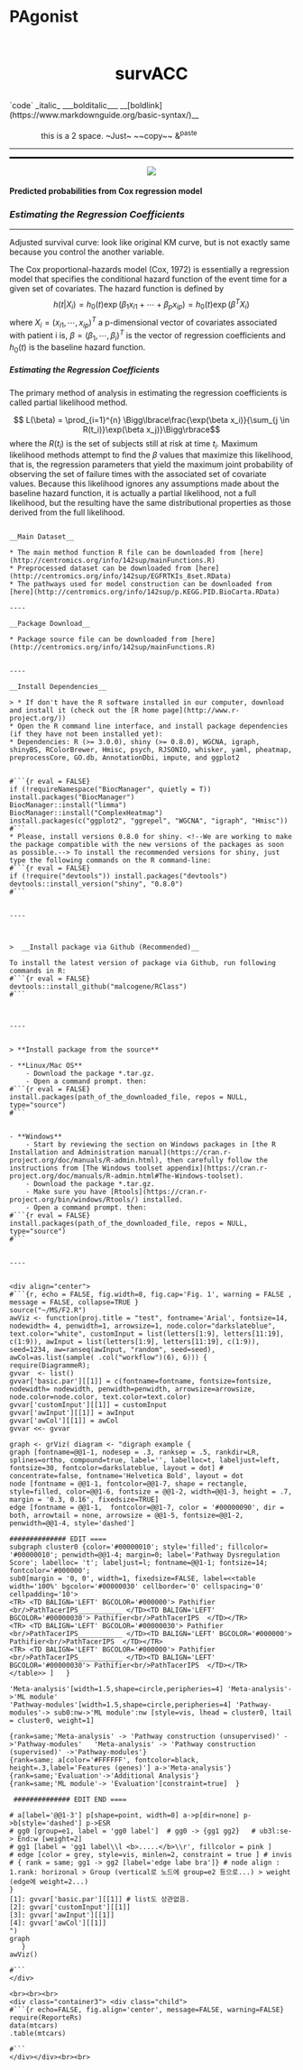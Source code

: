 # PAgonist

<br>

<p align=center style="color:black;font-size:30px;"><b>   survACC   </b></p>
<!--   <p align=center><i>Sung Young Kim, MD, PhD<sup>1</sup> <sup>1</sup>Department of Biochemistry, School of Medicine, Konkuk University </i></p>   -->
`code` _italic_ ___bolditalic___ __[boldlink](https://www.markdownguide.org/basic-syntax/)__<br><br>     this is a 2 space. ~Just~ ~~copy~~ &<sup>paste</sup><br><hr><hr style="border:1px solid black"> 
<center><img src="https://www.online-image-editor.com/styles/2014/images/example_image.png"></center>
<!--   github md는 math 지원안됨. github에서는 간단하게 하는게 정신건강에 좋음   -->

#### __Predicted probabilities from Cox regression model__
### _Estimating the Regression Coefficients_
<hr>
Adjusted survival curve: look like original KM curve, but is not exactly same  because you control the another variable.

The Cox proportional-hazards model (Cox, 1972) is essentially a regression model that specifies the conditional hazard function of the event time for a given set of covariates. The hazard function is defined by
$$h(t|X_i)=h_0(t) \exp(\beta_1x_{i1}+\cdots +\beta_px_{ip})=h_0(t)\exp (\beta^T X_i)$$
where $X_i=(x_{i1}, \cdots, x_{ip})^T$ a p-dimensional vector of covariates associated with patient i is, $\beta=(\beta_{1}, \cdots, \beta_{i})^T$ is the vector of regression coefficients and $h_0(t)$ is the baseline hazard function. 

##### Estimating the Regression Coefficients
The primary method of analysis in estimating the regression coefficients is called partial likelihood method. 


$$ L(\beta) = \prod_{i=1}^{n} \Bigg\lbrace\frac{\exp(\beta x_i)}{\sum_{j \in R(t_i)}\exp(\beta x_j)}\Bigg\rbrace$$
where the $R(t_i)$ is the set of subjects still at risk at time $t_i$. Maximum likelihood methods attempt to find the  $\beta$ values that maximize this likelihood, that is, the regression parameters that yield the maximum joint probability of observing the set of failure times with the associated set of covariate values. Because this likelihood ignores any assumptions made about the baseline hazard function, it is actually a partial likelihood, not a full likelihood, but the resulting  have the same distributional properties as those derived from the full likelihood.










```{r ref, eval = FALSE, include = FALSE }

__Main Dataset__

* The main method function R file can be downloaded from [here](http://centromics.org/info/142sup/mainFunctions.R)
* Preprocessed dataset can be downloaded from [here](http://centromics.org/info/142sup/EGFRTKIs_8set.RData)
* The pathways used for model construction can be downloaded from [here](http://centromics.org/info/142sup/p.KEGG.PID.BioCarta.RData)

----

__Package Download__

* Package source file can be downloaded from [here](http://centromics.org/info/142sup/mainFunctions.R)


----

__Install Dependencies__

> * If don't have the R software installed in our computer, download and install it (check out the [R home page](http://www.r-project.org/))
* Open the R command line interface, and install package dependencies (if they have not been installed yet):
* Dependencies: R (>= 3.0.0), shiny (>= 0.8.0), WGCNA, igraph, shinyBS, RColorBrewer, Hmisc, psych, RJSONIO, whisker, yaml, pheatmap, preprocessCore, GO.db, AnnotationDbi, impute, and ggplot2


#```{r eval = FALSE}
if (!requireNamespace("BiocManager", quietly = T)) install.packages("BiocManager")
BiocManager::install("limma")
BiocManager::install("ComplexHeatmap")
install.packages(c("ggplot2", "ggrepel", "WGCNA", "igraph", "Hmisc"))
#```
* Please, install versions 0.8.0 for shiny. <!--We are working to make the package compatible with the new versions of the packages as soon as possible.--> To install the recommended versions for shiny, just type the following commands on the R command-line:
#```{r eval = FALSE}
if (!require("devtools")) install.packages("devtools")
devtools::install_version("shiny", "0.8.0")
#```


----



>  __Install package via Github (Recommended)__

To install the latest version of package via Github, run following commands in R:
#```{r eval = FALSE}
devtools::install_github("malcogene/RClass")
#```



----


> **Install package from the source**

- **Linux/Mac OS**
    - Download the package *.tar.gz.
    - Open a command prompt. then:
#```{r eval = FALSE}
install.packages(path_of_the_downloaded_file, repos = NULL, type="source")
#```


- **Windows**
    - Start by reviewing the section on Windows packages in [the R Installation and Administration manual](https://cran.r-project.org/doc/manuals/R-admin.html), then carefully follow the instructions from [The Windows toolset appendix](https://cran.r-project.org/doc/manuals/R-admin.html#The-Windows-toolset).
    - Download the package *.tar.gz.
    - Make sure you have [Rtools](https://cran.r-project.org/bin/windows/Rtools/) installed.
    - Open a command prompt. then:
#```{r eval = FALSE}
install.packages(path_of_the_downloaded_file, repos = NULL, type="source")
#```


----


<div align="center">
#```{r, echo = FALSE, fig.width=8, fig.cap='Fig. 1', warning = FALSE , message = FALSE, collapse=TRUE }
source("~/MS/F2.R")
awViz <- function(proj.title = "test", fontname='Arial', fontsize=14, nodewidth= 4, penwidth=1, arrowsize=1, node.color="darkslateblue", text.color="white", customInput = list(letters[1:9], letters[11:19], c(1:9)), awInput = list(letters[1:9], letters[11:19], c(1:9)), seed=1234, aw=ranseq(awInput, "random", seed=seed), awCol=as.list(sample( .col("workflow")(6), 6))) {
require(DiagrammeR);
gvvar  <- list()
gvvar['basic.par'][[1]] = c(fontname=fontname, fontsize=fontsize, nodewidth= nodewidth, penwidth=penwidth, arrowsize=arrowsize, node.color=node.color, text.color=text.color)
gvvar['customInput'][[1]] = customInput
gvvar['awInput'][[1]] = awInput
gvvar['awCol'][[1]] = awCol
gvvar <<- gvvar
  
graph <- grViz( diagram <- "digraph example {
graph [fontname=@@1-1, nodesep = .3, ranksep = .5, rankdir=LR, splines=ortho, compound=true, label='', labelloc=t, labeljust=left, fontsize=30, fontcolor=darkslateblue, layout = dot] # concentrate=false, fontname='Helvetica Bold', layout = dot
node [fontname = @@1-1, fontcolor=@@1-7, shape = rectangle, style=filled, color=@@1-6, fontsize = @@1-2, width=@@1-3, height = .7, margin = '0.3, 0.16', fixedsize=TRUE] 
edge [fontname = @@1-1,  fontcolor=@@1-7, color = '#00000090', dir = both, arrowtail = none, arrowsize = @@1-5, fontsize=@@1-2, penwidth=@@1-4, style='dashed']
                  
############## EDIT ====                
subgraph cluster0 {color='#00000010'; style='filled'; fillcolor= '#00000010'; penwidth=@@1-4; margin=0; label='Pathway Dysregulation Score'; labelloc= 't'; labeljust=l; fontname=@@1-1; fontsize=14; fontcolor='#000000';
sub0[margin = '0, 0', width=1, fixedsize=FALSE, label=<<table width='100%' bgcolor='#00000030' cellborder='0' cellspacing='0' cellpadding='10'> 
<TR> <TD BALIGN='LEFT' BGCOLOR='#000000'> Pathifier <br/>PathTacerIPS___________ </TD><TD BALIGN='LEFT' BGCOLOR='#00000030'> Pathifier<br/>PathTacerIPS  </TD></TR> 
<TR> <TD BALIGN='LEFT' BGCOLOR='#00000030'> Pathifier <br/>PathTacerIPS___________ </TD><TD BALIGN='LEFT' BGCOLOR='#000000'> Pathifier<br/>PathTacerIPS  </TD></TR>  
<TR> <TD BALIGN='LEFT' BGCOLOR='#000000'> Pathifier <br/>PathTacerIPS___________ </TD><TD BALIGN='LEFT' BGCOLOR='#00000030'> Pathifier<br/>PathTacerIPS  </TD></TR>  
</table>> ]   }

'Meta-analysis'[width=1.5,shape=circle,peripheries=4] 'Meta-analysis'->'ML module'
'Pathway-modules'[width=1.5,shape=circle,peripheries=4] 'Pathway-modules'-> sub0:nw->'ML module':nw [style=vis, lhead = cluster0, ltail = cluster0, weight=1]
                  
{rank=same;'Meta-analysis' -> 'Pathway construction (unsupervised)' ->'Pathway-modules'   'Meta-analysis' -> 'Pathway construction (supervised)' ->'Pathway-modules'} 
{rank=same; a[color='#FFFFFF', fontcolor=black, height=.3,label='Features (genes)'] a->'Meta-analysis'} 
{rank=same;'Evaluation'->'Additional Analysis'}
{rank=same;'ML module'-> 'Evaluation'[constraint=true]  }
                  
 ############## EDIT END ==== 
                  
# a[label='@@1-3'] p[shape=point, width=0] a->p[dir=none] p->b[style='dashed'] p->ESR
# gg0 [group=e1, label = 'gg0 label']  # gg0 -> {gg1 gg2}   # ub3l:se-> End:w [weight=2]
# gg1 [label = 'gg1 label\\l <b>.....</b>\\r', fillcolor = pink ]
# edge [color = grey, style=vis, minlen=2, constraint = true ] # invis
# { rank = same; gg1 -> gg2 [label='edge labe bra']} # node align : 1.rank: horizonal > Group (vertical로 노드에 group=e2 등으로...) > weight (edge에 weight=2...) 
}
[1]: gvvar['basic.par'][[1]] # list도 상관없음.
[2]: gvvar['customInput'][[1]]
[3]: gvvar['awInput'][[1]]
[4]: gvvar['awCol'][[1]]
")
graph
   }
awViz()

#```
</div>

<br><br><br>
<div class="container3"> <div class="child">
#```{r echo=FALSE, fig.align='center', message=FALSE, warning=FALSE}
require(ReporteRs)
data(mtcars)
.table(mtcars)

#```
</div></div><br><br>



```




<style>
/* CSS */
div.shadow {
  width: 80%;
  box-shadow: 0 4px 8px 0 rgba(0, 0, 0, 0.2), 0 6px 20px 0 rgba(0, 0, 0, 0.19);
  text-align: center;
}
.container1 {
  position: relative;
  width:100%;
  overflow: hidden;
  padding-top: 56.25%; /* 16:9 Aspect Ratio */
}
.container2 {
  position: relative;
  width:100%;
  overflow: hidden;
  padding-top: 100%; 
}
.responsive-iframe {
  position: absolute;
  top: 0;
  left: 0;
  bottom: 0;
  right: 0;
  width: 100%;
  height: 100%;
  border: none;
}
.container3 {
  display: flex;
  justify-content: center;
}
.child {
  background-color: #F6F6F6;
  border: 1px solid black;
  margin: 0 auto;
}
</style>


<!--
<br><br>
<center><div class="container1"><iframe class="responsive-iframe" src="https://www.youtube-nocookie.com/embed/vPEa0gNlxNI?rel=0&amp;controls=0&amp;showinfo=0" frameborder="0"></iframe></div></center> 
<br><br>
<center><div class="container2" ><iframe class="responsive-iframe" src="https://centromics.org/centro"  frameborder="0"></iframe></div></center>
<br><br>
<br><br>
<center><div class="shadow"><img src="https://unsplash.it/600.jpg?image=251"></div></center> 
<br><br>
-->
